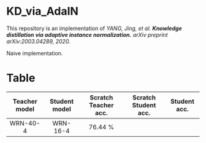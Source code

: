 # KD_via_AdaIN

This repository is an implementation of *YANG, Jing, et al. **Knowledge distillation via adaptive instance normalization.** arXiv preprint arXiv:2003.04289, 2020.*

Naive implementation.

# Table
| Teacher model | Student model | Scratch Teacher acc. | Scratch Student acc. | Student acc. |
|:---:|:---:|:---:|:---:|:---:|
| WRN-40-4 | WRN-16-4 | 76.44 % | | |


